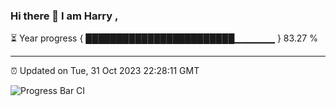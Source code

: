 ### Hi there 👋 I am Harry , 

⏳ Year progress { ████████████████████████▁▁▁▁▁▁ } 83.27 %

---

⏰ Updated on Tue, 31 Oct 2023 22:28:11 GMT

![Progress Bar CI](https://github.com/duykhang68/duykhang68/workflows/Progress%20Bar%20CI/badge.svg)
